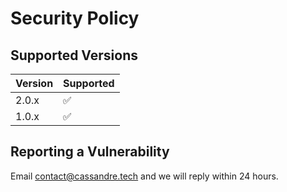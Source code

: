 # Security Policy

## Supported Versions

| Version | Supported          |
| ------- | ------------------ |
| 2.0.x   | :white_check_mark: |
| 1.0.x   | :white_check_mark: |

## Reporting a Vulnerability

Email [contact@cassandre.tech](mailto:contact@cassandre.tech) and we will reply within 24 hours.
